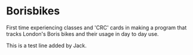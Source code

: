 Borisbikes
==========

First time experiencing classes and 'CRC' cards in making a program that tracks London's Boris bikes and their usage in day to day use.

This is a test line added by Jack.
